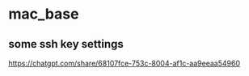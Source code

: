 # mac_base

## some ssh key settings
https://chatgpt.com/share/68107fce-753c-8004-af1c-aa9eeaa54960
